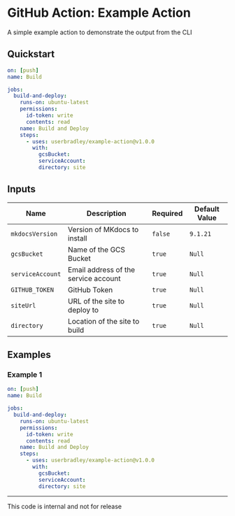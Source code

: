 # GitHub Action: Example Action

A simple example action to demonstrate the output from the CLI

## Quickstart

```yaml
on: [push]
name: Build

jobs:
  build-and-deploy:
    runs-on: ubuntu-latest
    permissions:
      id-token: write
      contents: read
    name: Build and Deploy
    steps:
      - uses: userbradley/example-action@v1.0.0
        with:
          gcsBucket:
          serviceAccount:
          directory: site
```
## Inputs

| Name | Description | Required | Default Value |
|------|-------------|----------|---------------|
| `mkdocsVersion` | Version of MKdocs to install | `false` | `9.1.21` |
| `gcsBucket` | Name of the GCS Bucket | `true` | `Null` |
| `serviceAccount` | Email address of the service account | `true` | `Null` |
| `GITHUB_TOKEN` | GitHub Token | `true` | `Null` |
| `siteUrl` | URL of the site to deploy to | `true` | `Null` |
| `directory` | Location of the site to build | `true` | `Null` |

## Examples

### Example 1

```yaml
on: [push]
name: Build

jobs:
  build-and-deploy:
    runs-on: ubuntu-latest
    permissions:
      id-token: write
      contents: read
    name: Build and Deploy
    steps:
      - uses: userbradley/example-action@v1.0.0
        with:
          gcsBucket: 
          serviceAccount: 
          directory: site
```

---
This code is internal and not for release

